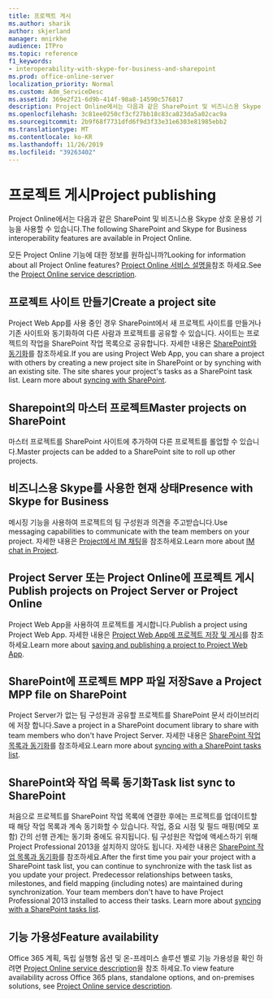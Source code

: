 ```yaml
---
title: 프로젝트 게시
ms.author: sharik
author: skjerland
manager: mnirkhe
audience: ITPro
ms.topic: reference
f1_keywords:
- interoperability-with-skype-for-business-and-sharepoint
ms.prod: office-online-server
localization_priority: Normal
ms.custom: Adm_ServiceDesc
ms.assetid: 369e2f21-6d9b-414f-98a8-14590c576817
description: Project Online에서는 다음과 같은 SharePoint 및 비즈니스용 Skype 상호 운용성 기능을 사용할 수 있습니다.
ms.openlocfilehash: 3c81ee0250cf3cf27bb18c83ca823da5a02cac9a
ms.sourcegitcommit: 2b9f68f7731dfd6f9d3f33e31e6303e81985ebb2
ms.translationtype: MT
ms.contentlocale: ko-KR
ms.lasthandoff: 11/26/2019
ms.locfileid: "39263402"
---
```

# <a name="project-publishing"></a><span data-ttu-id="09844-103">프로젝트 게시</span><span class="sxs-lookup"><span data-stu-id="09844-103">Project publishing</span></span>

<span data-ttu-id="09844-104">Project Online에서는 다음과 같은 SharePoint 및 비즈니스용 Skype 상호 운용성 기능을 사용할 수 있습니다.</span><span class="sxs-lookup"><span data-stu-id="09844-104">The following SharePoint and Skype for Business interoperability features are available in Project Online.</span></span>
  
<span data-ttu-id="09844-105">모든 Project Online 기능에 대한 정보를 원하십니까?</span><span class="sxs-lookup"><span data-stu-id="09844-105">Looking for information about all Project Online features?</span></span> <span data-ttu-id="09844-106">[Project Online 서비스 설명을](project-online-service-description.md)참조 하세요.</span><span class="sxs-lookup"><span data-stu-id="09844-106">See the [Project Online service description](project-online-service-description.md).</span></span>
  
## <a name="create-a-project-site"></a><span data-ttu-id="09844-107">프로젝트 사이트 만들기</span><span class="sxs-lookup"><span data-stu-id="09844-107">Create a project site</span></span>

<span data-ttu-id="09844-p102">Project Web App를 사용 중인 경우 SharePoint에서 새 프로젝트 사이트를 만들거나 기존 사이트와 동기화하여 다른 사람과 프로젝트를 공유할 수 있습니다. 사이트는 프로젝트의 작업을 SharePoint 작업 목록으로 공유합니다. 자세한 내용은 [SharePoint와 동기화](https://go.microsoft.com/fwlink/p/?LinkId=271352)를 참조하세요.</span><span class="sxs-lookup"><span data-stu-id="09844-p102">If you are using Project Web App, you can share a project with others by creating a new project site in SharePoint or by synching with an existing site. The site shares your project's tasks as a SharePoint task list. Learn more about [syncing with SharePoint](https://go.microsoft.com/fwlink/p/?LinkId=271352).</span></span>
  
## <a name="master-projects-on-sharepoint"></a><span data-ttu-id="09844-111">Sharepoint의 마스터 프로젝트</span><span class="sxs-lookup"><span data-stu-id="09844-111">Master projects on SharePoint</span></span>

<span data-ttu-id="09844-112">마스터 프로젝트를 SharePoint 사이트에 추가하여 다른 프로젝트를 롤업할 수 있습니다.</span><span class="sxs-lookup"><span data-stu-id="09844-112">Master projects can be added to a SharePoint site to roll up other projects.</span></span> 
  
## <a name="presence-with-skype-for-business"></a><span data-ttu-id="09844-113">비즈니스용 Skype를 사용한 현재 상태</span><span class="sxs-lookup"><span data-stu-id="09844-113">Presence with Skype for Business</span></span>

<span data-ttu-id="09844-114">메시징 기능을 사용하여 프로젝트의 팀 구성원과 의견을 주고받습니다.</span><span class="sxs-lookup"><span data-stu-id="09844-114">Use messaging capabilities to communicate with the team members on your project.</span></span> <span data-ttu-id="09844-115">자세한 내용은 [Project에서 IM 채팅](https://go.microsoft.com/fwlink/p/?LinkId=271351)을 참조하세요.</span><span class="sxs-lookup"><span data-stu-id="09844-115">Learn more about [IM chat in Project](https://go.microsoft.com/fwlink/p/?LinkId=271351).</span></span>
  
## <a name="publish-projects-on-project-server-or-project-online"></a><span data-ttu-id="09844-116">Project Server 또는 Project Online에 프로젝트 게시</span><span class="sxs-lookup"><span data-stu-id="09844-116">Publish projects on Project Server or Project Online</span></span>

<span data-ttu-id="09844-117">Project Web App을 사용하여 프로젝트를 게시합니다.</span><span class="sxs-lookup"><span data-stu-id="09844-117">Publish a project using Project Web App.</span></span> <span data-ttu-id="09844-118">자세한 내용은 [Project Web App에 프로젝트 저장 및 게시](https://go.microsoft.com/fwlink/p/?LinkId=271354)를 참조하세요.</span><span class="sxs-lookup"><span data-stu-id="09844-118">Learn more about [saving and publishing a project to Project Web App](https://go.microsoft.com/fwlink/p/?LinkId=271354).</span></span>
  
## <a name="save-a-project-mpp-file-on-sharepoint"></a><span data-ttu-id="09844-119">SharePoint에 프로젝트 MPP 파일 저장</span><span class="sxs-lookup"><span data-stu-id="09844-119">Save a Project MPP file on SharePoint</span></span>

<span data-ttu-id="09844-120">Project Server가 없는 팀 구성원과 공유할 프로젝트를 SharePoint 문서 라이브러리에 저장 합니다.</span><span class="sxs-lookup"><span data-stu-id="09844-120">Save a project in a SharePoint document library to share with team members who don't have Project Server.</span></span> <span data-ttu-id="09844-121">자세한 내용은 [SharePoint 작업 목록과 동기화](https://go.microsoft.com/fwlink/p/?LinkId=271353)를 참조하세요.</span><span class="sxs-lookup"><span data-stu-id="09844-121">Learn more about [syncing with a SharePoint tasks list](https://go.microsoft.com/fwlink/p/?LinkId=271353).</span></span>
  
## <a name="task-list-sync-to-sharepoint"></a><span data-ttu-id="09844-122">SharePoint와 작업 목록 동기화</span><span class="sxs-lookup"><span data-stu-id="09844-122">Task list sync to SharePoint</span></span>

<span data-ttu-id="09844-p106">처음으로 프로젝트를 SharePoint 작업 목록에 연결한 후에는 프로젝트를 업데이트할 때 해당 작업 목록과 계속 동기화할 수 있습니다. 작업, 중요 시점 및 필드 매핑(메모 포함) 간의 선행 관계는 동기화 중에도 유지됩니다. 팀 구성원은 작업에 액세스하기 위해 Project Professional 2013을 설치하지 않아도 됩니다. 자세한 내용은 [SharePoint 작업 목록과 동기화](https://go.microsoft.com/fwlink/p/?LinkId=271353)를 참조하세요.</span><span class="sxs-lookup"><span data-stu-id="09844-p106">After the first time you pair your project with a SharePoint task list, you can continue to synchronize with the task list as you update your project. Predecessor relationships between tasks, milestones, and field mapping (including notes) are maintained during synchronization. Your team members don't have to have Project Professional 2013 installed to access their tasks. Learn more about [syncing with a SharePoint tasks list](https://go.microsoft.com/fwlink/p/?LinkId=271353).</span></span>
  
## <a name="feature-availability"></a><span data-ttu-id="09844-127">기능 가용성</span><span class="sxs-lookup"><span data-stu-id="09844-127">Feature availability</span></span>

<span data-ttu-id="09844-128">Office 365 계획, 독립 실행형 옵션 및 온-프레미스 솔루션 별로 기능 가용성을 확인 하려면 [Project Online service description](project-online-service-description.md)을 참조 하세요.</span><span class="sxs-lookup"><span data-stu-id="09844-128">To view feature availability across Office 365 plans, standalone options, and on-premises solutions, see [Project Online service description](project-online-service-description.md).</span></span>
  


